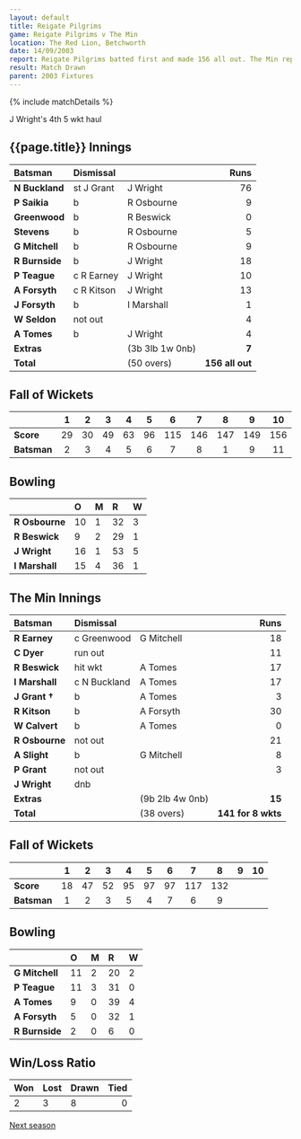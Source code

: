 ```yaml
---
layout: default
title: Reigate Pilgrims
game: Reigate Pilgrims v The Min
location: The Red Lion, Betchworth
date: 14/09/2003
report: Reigate Pilgrims batted first and made 156 all out. The Min replied with 141 for 8 wkts when time ran out
result: Match Drawn
parent: 2003 Fixtures
---
```


{% include matchDetails %}

J Wright's 4th 5 wkt haul

## {{page.title}} Innings

| Batsman | Dismissal |  | Runs |
|:---|:---|---|---:|
| **N Buckland** | st J Grant | J Wright | 76 |
| **P Saikia** | b | R Osbourne | 9 |
| **Greenwood** | b | R Beswick | 0 |
| **Stevens** | b | R Osbourne | 5 |
| **G Mitchell** | b | R Osbourne | 9 |
| **R Burnside** | b | J Wright | 18 |
| **P Teague** | c R Earney | J Wright | 10 |
| **A Forsyth** | c R Kitson | J Wright | 13 |
| **J Forsyth** | b | I Marshall | 1 |
| **W Seldon** | not out |  | 4 |
| **A Tomes** | b | J Wright | 4 |
| **Extras** | | (3b 3lb 1w 0nb) | **7** |
| **Total** | | (50 overs) | **156 all out** |

## Fall of Wickets

| | 1 | 2 | 3 | 4 | 5 | 6 | 7 | 8 | 9 | 10 |
|---|:---:|:---:|:---:|:---:|:---:|:---:|:---:|:---:|:---:|:---:|
| **Score** | 29 | 30 | 49 | 63 | 96 | 115 | 146 | 147 | 149 | 156 |
| **Batsman** | 2 | 3 | 4 | 5 | 6 | 7 | 8 | 1 | 9 | 11 |

## Bowling

| | O | M | R | W |
|---|:---|:---|:---|:---|
| **R Osbourne** | 10 | 1 | 32 | 3 |
| **R Beswick** | 9 | 2 | 29 | 1 |
| **J Wright** | 16 | 1 | 53 | 5 |
| **I Marshall** | 15 | 4 | 36 | 1 |

## The Min Innings

| Batsman | Dismissal |  | Runs |
|:---|:---|---|---:|
| **R Earney** | c Greenwood | G Mitchell | 18 |
| **C Dyer** | run out |  | 11 |
| **R Beswick** | hit wkt | A Tomes | 17 |
| **I Marshall** | c N Buckland | A Tomes | 17 |
| **J Grant &#8224;** | b | A Tomes | 3 |
| **R Kitson** | b | A Forsyth | 30 |
| **W Calvert** | b | A Tomes | 0 |
| **R Osbourne** | not out |  | 21 |
| **A Slight** | b | G Mitchell | 8 |
| **P Grant** | not out |  | 3 |
| **J Wright** | dnb |  |  |
| **Extras** | | (9b 2lb 4w 0nb) | **15** |
| **Total** | | (38 overs) | **141 for 8 wkts** |

## Fall of Wickets

| | 1 | 2 | 3 | 4 | 5 | 6 | 7 | 8 | 9 | 10 |
|---|:---:|:---:|:---:|:---:|:---:|:---:|:---:|:---:|:---:|:---:|
| **Score** | 18 | 47 | 52 | 95 | 97 | 97 | 117 | 132 |  |  |
| **Batsman** | 1 | 2 | 3 | 5 | 4 | 7 | 6 | 9 |  |  |

## Bowling

| | O | M | R | W |
|---|:---|:---|:---|:---|
| **G Mitchell** | 11 | 2 | 20 | 2 |
| **P Teague** | 11 | 3 | 31 | 0 |
| **A Tomes** | 9 | 0 | 39 | 4 |
| **A Forsyth** | 5 | 0 | 32 | 1 |
| **R Burnside** | 2 | 0 | 6 | 0 |

## Win/Loss Ratio

| Won | Lost | Drawn | Tied |
|:---|:---|:---|---:|
| 2 | 3 | 8 | 0 |

[Next season](../2004)